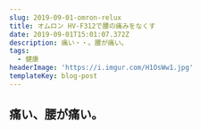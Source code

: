 ```yaml
---
slug: 2019-09-01-omron-relux
title: オムロン HV-F312で腰の痛みをなくす
date: 2019-09-01T15:01:07.372Z
description: 痛い・・。腰が痛い。
tags:
  - 健康
headerImage: 'https://i.imgur.com/H1OsWw1.jpg'
templateKey: blog-post
---
```

## 痛い、腰が痛い。
